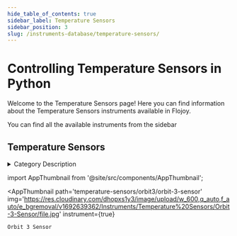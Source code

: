 ```yaml
--- 
hide_table_of_contents: true
sidebar_label: Temperature Sensors
sidebar_position: 3
slug: /instruments-database/temperature-sensors/
---
```


# Controlling Temperature Sensors in Python

Welcome to the Temperature Sensors page! Here you can find information about the Temperature Sensors instruments available in Flojoy.

You can find all the available instruments from the sidebar


## Temperature Sensors 

<details> 
<summary>Category Description</summary> 
Temperature control is a process in which change of temperature of a space (and objects collectively there within), or of a substance, is measured or otherwise detected, and the passage of heat energy into or out of the space or substance is adjusted to achieve a desired temperature 
</details> 

<!-- Custom component -->
import AppThumbnail from '@site/src/components/AppThumbnail';

<div className="flex flex-wrap">

<AppThumbnail 
    path='temperature-sensors/orbit3/orbit-3-sensor'
    img='https://res.cloudinary.com/dhopxs1y3/image/upload/w_600,q_auto,f_auto/e_bgremoval/v1692639362/Instruments/Temperature%20Sensors/Orbit-3-Sensor/file.jpg'
    instrument={true}
>
    Orbit 3 Sensor
</AppThumbnail>
</div>